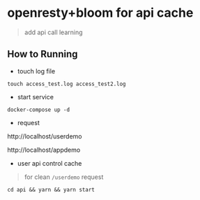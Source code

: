 # openresty+bloom for api cache

> add api call learning


## How to Running

* touch log file

```code
touch access_test.log access_test2.log
```

* start service

```code
docker-compose up -d
```

* request

http://localhost/userdemo

http://localhost/appdemo

* user api control cache

> for clean `/userdemo` request 

```code
cd api && yarn && yarn start  
```